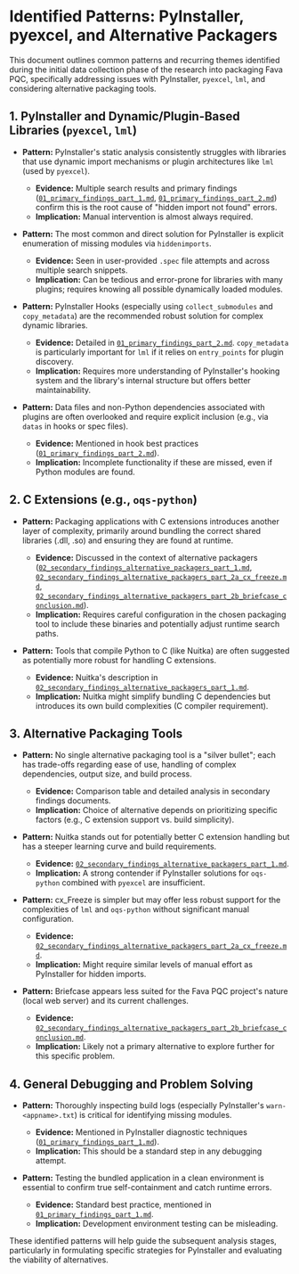 # Identified Patterns: PyInstaller, pyexcel, and Alternative Packagers

This document outlines common patterns and recurring themes identified during the initial data collection phase of the research into packaging Fava PQC, specifically addressing issues with PyInstaller, `pyexcel`, `lml`, and considering alternative packaging tools.

## 1. PyInstaller and Dynamic/Plugin-Based Libraries (`pyexcel`, `lml`)

*   **Pattern:** PyInstaller's static analysis consistently struggles with libraries that use dynamic import mechanisms or plugin architectures like `lml` (used by `pyexcel`).
    *   **Evidence:** Multiple search results and primary findings ([`01_primary_findings_part_1.md`](../data_collection/01_primary_findings_part_1.md:1), [`01_primary_findings_part_2.md`](../data_collection/01_primary_findings_part_2.md:1)) confirm this is the root cause of "hidden import not found" errors.
    *   **Implication:** Manual intervention is almost always required.

*   **Pattern:** The most common and direct solution for PyInstaller is explicit enumeration of missing modules via `hiddenimports`.
    *   **Evidence:** Seen in user-provided `.spec` file attempts and across multiple search snippets.
    *   **Implication:** Can be tedious and error-prone for libraries with many plugins; requires knowing all possible dynamically loaded modules.

*   **Pattern:** PyInstaller Hooks (especially using `collect_submodules` and `copy_metadata`) are the recommended robust solution for complex dynamic libraries.
    *   **Evidence:** Detailed in [`01_primary_findings_part_2.md`](../data_collection/01_primary_findings_part_2.md:1). `copy_metadata` is particularly important for `lml` if it relies on `entry_points` for plugin discovery.
    *   **Implication:** Requires more understanding of PyInstaller's hooking system and the library's internal structure but offers better maintainability.

*   **Pattern:** Data files and non-Python dependencies associated with plugins are often overlooked and require explicit inclusion (e.g., via `datas` in hooks or spec files).
    *   **Evidence:** Mentioned in hook best practices ([`01_primary_findings_part_2.md`](../data_collection/01_primary_findings_part_2.md:1)).
    *   **Implication:** Incomplete functionality if these are missed, even if Python modules are found.

## 2. C Extensions (e.g., `oqs-python`)

*   **Pattern:** Packaging applications with C extensions introduces another layer of complexity, primarily around bundling the correct shared libraries (.dll, .so) and ensuring they are found at runtime.
    *   **Evidence:** Discussed in the context of alternative packagers ([`02_secondary_findings_alternative_packagers_part_1.md`](../data_collection/02_secondary_findings_alternative_packagers_part_1.md:1), [`02_secondary_findings_alternative_packagers_part_2a_cx_freeze.md`](../data_collection/02_secondary_findings_alternative_packagers_part_2a_cx_freeze.md:1), [`02_secondary_findings_alternative_packagers_part_2b_briefcase_conclusion.md`](../data_collection/02_secondary_findings_alternative_packagers_part_2b_briefcase_conclusion.md:1)).
    *   **Implication:** Requires careful configuration in the chosen packaging tool to include these binaries and potentially adjust runtime search paths.

*   **Pattern:** Tools that compile Python to C (like Nuitka) are often suggested as potentially more robust for handling C extensions.
    *   **Evidence:** Nuitka's description in [`02_secondary_findings_alternative_packagers_part_1.md`](../data_collection/02_secondary_findings_alternative_packagers_part_1.md:1).
    *   **Implication:** Nuitka might simplify bundling C dependencies but introduces its own build complexities (C compiler requirement).

## 3. Alternative Packaging Tools

*   **Pattern:** No single alternative packaging tool is a "silver bullet"; each has trade-offs regarding ease of use, handling of complex dependencies, output size, and build process.
    *   **Evidence:** Comparison table and detailed analysis in secondary findings documents.
    *   **Implication:** Choice of alternative depends on prioritizing specific factors (e.g., C extension support vs. build simplicity).

*   **Pattern:** Nuitka stands out for potentially better C extension handling but has a steeper learning curve and build requirements.
    *   **Evidence:** [`02_secondary_findings_alternative_packagers_part_1.md`](../data_collection/02_secondary_findings_alternative_packagers_part_1.md:1).
    *   **Implication:** A strong contender if PyInstaller solutions for `oqs-python` combined with `pyexcel` are insufficient.

*   **Pattern:** cx_Freeze is simpler but may offer less robust support for the complexities of `lml` and `oqs-python` without significant manual configuration.
    *   **Evidence:** [`02_secondary_findings_alternative_packagers_part_2a_cx_freeze.md`](../data_collection/02_secondary_findings_alternative_packagers_part_2a_cx_freeze.md:1).
    *   **Implication:** Might require similar levels of manual effort as PyInstaller for hidden imports.

*   **Pattern:** Briefcase appears less suited for the Fava PQC project's nature (local web server) and its current challenges.
    *   **Evidence:** [`02_secondary_findings_alternative_packagers_part_2b_briefcase_conclusion.md`](../data_collection/02_secondary_findings_alternative_packagers_part_2b_briefcase_conclusion.md:1).
    *   **Implication:** Likely not a primary alternative to explore further for this specific problem.

## 4. General Debugging and Problem Solving

*   **Pattern:** Thoroughly inspecting build logs (especially PyInstaller's `warn-<appname>.txt`) is critical for identifying missing modules.
    *   **Evidence:** Mentioned in PyInstaller diagnostic techniques ([`01_primary_findings_part_1.md`](../data_collection/01_primary_findings_part_1.md:1)).
    *   **Implication:** This should be a standard step in any debugging attempt.

*   **Pattern:** Testing the bundled application in a clean environment is essential to confirm true self-containment and catch runtime errors.
    *   **Evidence:** Standard best practice, mentioned in [`01_primary_findings_part_1.md`](../data_collection/01_primary_findings_part_1.md:1).
    *   **Implication:** Development environment testing can be misleading.

These identified patterns will help guide the subsequent analysis stages, particularly in formulating specific strategies for PyInstaller and evaluating the viability of alternatives.